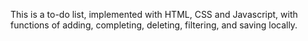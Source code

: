 This is a to-do list, implemented with HTML, CSS and Javascript, with functions of adding, completing, deleting, filtering, and saving locally.
